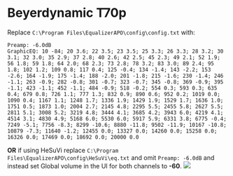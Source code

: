 # Beyerdynamic T70p
Replace `C:\Program Files\EqualizerAPO\config\config.txt` with:
```
Preamp: -6.0dB
GraphicEQ: 10 -84; 20 3.6; 22 3.5; 23 3.5; 25 3.3; 26 3.3; 28 3.2; 30 3.1; 32 3.0; 35 2.9; 37 2.8; 40 2.6; 42 2.5; 45 2.3; 49 2.1; 52 1.9; 56 1.8; 59 1.8; 64 2.0; 68 2.3; 73 2.8; 78 3.2; 83 3.0; 89 2.4; 95 1.8; 102 1.2; 109 0.8; 117 0.4; 125 -0.4; 134 -1.4; 143 -2.2; 153 -2.6; 164 -1.9; 175 -1.4; 188 -2.0; 201 -1.8; 215 -1.6; 230 -1.4; 246 -1.1; 263 -0.9; 282 -0.8; 301 -0.7; 323 -0.7; 345 -0.8; 369 -0.9; 395 -1.1; 423 -1.1; 452 -1.1; 484 -0.9; 518 -0.2; 554 0.3; 593 0.3; 635 0.4; 679 0.8; 726 1.1; 777 1.3; 832 0.9; 890 0.6; 952 0.2; 1019 0.0; 1090 0.4; 1167 1.1; 1248 1.7; 1336 1.9; 1429 1.9; 1529 1.7; 1636 1.0; 1751 0.5; 1873 1.0; 2004 2.7; 2145 4.8; 2295 5.5; 2455 5.8; 2627 5.5; 2811 5.1; 3008 5.2; 3219 4.8; 3444 4.1; 3685 4.2; 3943 6.0; 4219 4.1; 4514 3.1; 4830 4.9; 5168 6.0; 5530 6.0; 5917 5.9; 6331 3.8; 6775 -0.4; 7249 -5.1; 7756 -8.3; 8299 -10.6; 8880 -11.8; 9502 -11.9; 10167 -10.8; 10879 -7.3; 11640 -1.2; 12455 0.0; 13327 0.0; 14260 0.0; 15258 0.0; 16326 0.0; 17469 0.0; 18692 0.0; 20000 0.0
```
**OR** if using HeSuVi replace `C:\Program Files\EqualizerAPO\config\HeSuVi\eq.txt` and omit `Preamp: -6.0dB` and instead set Global volume in the UI for both channels to **-60**.
![](https://raw.githubusercontent.com/jaakkopasanen/AutoEq/master/results/Sonoma%20Model%20One/headphoncecom/onear/Beyerdynamic%20T70p/Beyerdynamic%20T70p.png)